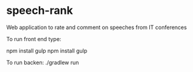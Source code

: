 # speech-rank
Web application to rate and comment on speeches from IT conferences

To run front end type:

npm install gulp
npm install
gulp

To run backen:
./gradlew run
